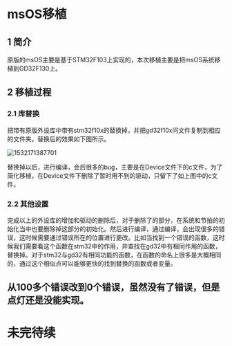 # msOS移植

## 1 简介

原版的msOS主要是基于STM32F103上实现的，本次移植主要是把msOS系统移植到GD32F130上。

## 2 移植过程

### 2.1 库替换

把带有原版外设库中带有stm32f10x的替换掉，并把gd32f10x问文件复制到相应的文件夹。替换后的效果如下图所示。

![1532171387701](C:\Users\JH\Desktop\RD总结\assets\1532171387701.png)

替换掉以后，进行编译，会后很多的bug，主要是在Device文件下的c文件，为了简化移植，在Device文件下删除了暂时用不到的驱动，只留下了如上图中的c文件。

### 2.2 其他设置

完成以上的外设库的增加和驱动的删除后，对于删除了的部分，在系统和节拍的初始化当中也要删除掉这部分的初始化。然后进行编译，通过编译，会出现很多的错误，这时候需要通过错误所在的位置进行更改。比如当找到一个错误的函数，这时候我们需要看这个函数在stm32中的作用，并查找在gd32中有相同作用的函数，替换掉。对于stm32与gd32有相同功能的函数，在函数的命名上很多是大概相同的，通过这个相似点可以能够更快的找到替换的函数或者变量。



## 从100多个错误改到0个错误，虽然没有了错误，但是点灯还是没能实现。

# 未完待续


